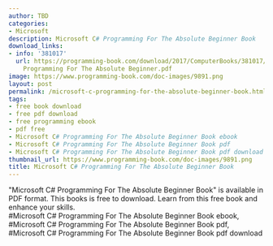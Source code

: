 ```yaml
---
author: TBD
categories:
- Microsoft
description: Microsoft C# Programming For The Absolute Beginner Book
download_links:
- info: '381017'
  url: https://programming-book.com/download/2017/ComputerBooks/381017/Microsoft C-sharp
    Programming For The Absolute Beginner.pdf
image: https://www.programming-book.com/doc-images/9891.png
layout: post
permalink: /microsoft-c-programming-for-the-absolute-beginner-book.html
tags:
- free book download
- free pdf download
- free programming ebook
- pdf free
- Microsoft C# Programming For The Absolute Beginner Book ebook
- Microsoft C# Programming For The Absolute Beginner Book pdf
- Microsoft C# Programming For The Absolute Beginner Book pdf download
thumbnail_url: https://www.programming-book.com/doc-images/9891.png
title: Microsoft C# Programming For The Absolute Beginner Book
---
```


 
<div class="item-desc text-justify">
  "Microsoft C# Programming For The Absolute Beginner Book" is available in PDF format. This books is free to download. Learn from this free book and enhance your skills.
  <br>
  #Microsoft C# Programming For The Absolute Beginner Book ebook, #Microsoft C# Programming For The Absolute Beginner Book pdf, #Microsoft C# Programming For The Absolute Beginner Book pdf download
</div>